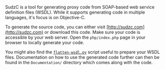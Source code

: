 SudzC is a tool for generating proxy code from SOAP-based web service definition
files (WSDL). While it supports generating code in multiple languages, it's
focus is on Objective-C.

To generate the source code, you can either visit
[http://sudzc.com](http://sudzc.com) or download this code. Make sure your code
is accessible by your web server. Open the `php/index.php` page in your
browser to locally generate your code.

You might also find the
[`flatten-wsdl.py`](https://github.com/amaechler/FlatWSDL) script useful to
prepare your WSDL files. Documentation on how to use the generated code further
can then be found in the `Documentation/` directory which comes along with the
code.
